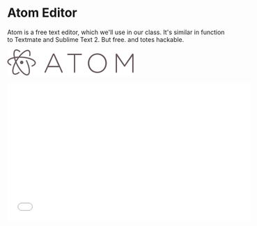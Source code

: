 Atom Editor
==========

Atom is a free text editor, which we'll use in our class. It's similar in function to Textmate and Sublime Text 2. But free. and totes hackable.

![atom](/images/atom.png)


<iframe width="560" height="315" src="//www.youtube.com/embed/6Dm0wgtMRTY" frameborder="0" allowfullscreen></iframe>

